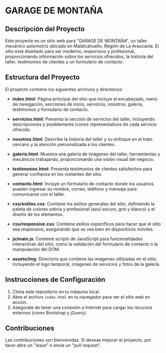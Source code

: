 # GARAGE DE MONTAÑA

## Descripción del Proyecto
Este proyecto es un sitio web para "GARAGE DE MONTAÑA", un taller mecánico automotriz ubicado en Malalcahuello, Región de La Araucanía. El sitio está diseñado para ser moderno, responsivo y profesional, proporcionando información sobre los servicios ofrecidos, la historia del taller, testimonios de clientes y un formulario de contacto.

## Estructura del Proyecto
El proyecto contiene los siguientes archivos y directorios:

- **index.html**: Página principal del sitio que incluye el encabezado, menú de navegación, secciones de inicio, servicios, nosotros, galería, testimonios y formulario de contacto.
  
- **servicios.html**: Presenta la sección de servicios del taller, incluyendo descripciones y posiblemente íconos representativos de cada servicio ofrecido.
  
- **nosotros.html**: Describe la historia del taller y su enfoque en el trato cercano y la atención personalizada a los clientes.
  
- **galeria.html**: Muestra una galería de imágenes del taller, herramientas y mecánicos trabajando, proporcionando una visión visual del negocio.
  
- **testimonios.html**: Presenta testimonios de clientes satisfechos para generar confianza en los visitantes del sitio.
  
- **contacto.html**: Incluye un formulario de contacto donde los usuarios pueden ingresar su nombre, correo, teléfono y mensaje para comunicarse con el taller.
  
- **css/estilos.css**: Contiene los estilos generales del sitio, definiendo la paleta de colores sobria y profesional (azul oscuro, gris y blanco) y el diseño de los elementos.
  
- **css/responsive.css**: Contiene estilos específicos para hacer que el sitio sea responsivo, asegurando que se vea bien en dispositivos móviles.
  
- **js/main.js**: Contiene scripts de JavaScript para funcionalidades interactivas del sitio, como la validación del formulario de contacto o la manipulación del DOM.
  
- **assets/img**: Directorio que contiene las imágenes utilizadas en el sitio, incluyendo el logo temporal, imágenes de servicios y fotos de la galería.

## Instrucciones de Configuración
1. Clona este repositorio en tu máquina local.
2. Abre el archivo `index.html` en tu navegador para ver el sitio web en acción.
3. Asegúrate de tener una conexión a Internet para cargar los recursos externos (como Bootstrap y jQuery).

## Contribuciones
Las contribuciones son bienvenidas. Si deseas mejorar el proyecto, por favor abre un "issue" o envía un "pull request".